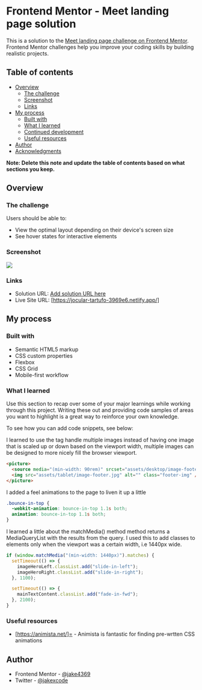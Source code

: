 # Frontend Mentor - Meet landing page solution

This is a solution to the [Meet landing page challenge on Frontend Mentor](https://www.frontendmentor.io/challenges/meet-landing-page-rbTDS6OUR). Frontend Mentor challenges help you improve your coding skills by building realistic projects.

## Table of contents

- [Overview](#overview)
  - [The challenge](#the-challenge)
  - [Screenshot](#screenshot)
  - [Links](#links)
- [My process](#my-process)
  - [Built with](#built-with)
  - [What I learned](#what-i-learned)
  - [Continued development](#continued-development)
  - [Useful resources](#useful-resources)
- [Author](#author)
- [Acknowledgments](#acknowledgments)

**Note: Delete this note and update the table of contents based on what sections you keep.**

## Overview

### The challenge

Users should be able to:

- View the optimal layout depending on their device's screen size
- See hover states for interactive elements

### Screenshot

![](./screenshot.jpg)

### Links

- Solution URL: [Add solution URL here](https://your-solution-url.com)
- Live Site URL: [https://jocular-tartufo-3969e6.netlify.app/]

## My process

### Built with

- Semantic HTML5 markup
- CSS custom properties
- Flexbox
- CSS Grid
- Mobile-first workflow

### What I learned

Use this section to recap over some of your major learnings while working through this project. Writing these out and providing code samples of areas you want to highlight is a great way to reinforce your own knowledge.

To see how you can add code snippets, see below:

I learned to use the <picture></picture> tag handle multiple images instead of having one image that is scaled up or down based on the viewport width, multiple images can be designed to more nicely fill the browser viewport.

```html
<picture>
  <source media="(min-width: 90rem)" srcset="assets/desktop/image-footer.jpg" />
  <img src="assets/tablet/image-footer.jpg" alt="" class="footer-img" />
</picture>
```

I added a feel animations to the page to liven it up a little

```css
.bounce-in-top {
  -webkit-animation: bounce-in-top 1.1s both;
  animation: bounce-in-top 1.1s both;
}
```

I learned a little about the matchMedia() method method returns a MediaQueryList with the results from the query.
I used this to add classes to elements only when the viewport was a certain width, i.e 1440px wide.

```js
if (window.matchMedia("(min-width: 1440px)").matches) {
  setTimeout(() => {
    imageHeroLeft.classList.add("slide-in-left");
    imageHeroRight.classList.add("slide-in-right");
  }, 1100);

  setTimeout(() => {
    mainTextContent.classList.add("fade-in-fwd");
  }, 2100);
}
```

### Useful resources

- [https://animista.net/]= - Animista is fantastic for finding pre-wrtten CSS animations

## Author

- Frontend Mentor - [@jake4369](https://www.frontendmentor.io/profile/jake4369)
- Twitter - [@jakexcode](https://www.twitter.com/jakexcode)
